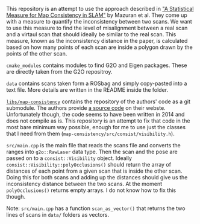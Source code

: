 This repository is an attempt to use the approach described in ["A Statistical Measure for Map Consistency in SLAM"](http://www2.informatik.uni-freiburg.de/~mazuran/consist.html) by Mazuran et al. They come up with a measure to quantify the inconsistency between two scans. We want to use this measure to find the level of misalignment between a real scan and a virtaul scan that should ideally be similar to the real scan. This measure, known as the inconsistency distance in the paper, is calculated based on how many points of each scan are inside a polygon drawn by the points of the other scan.

`cmake_modules` contains modules to find G2O and Eigen packages. These are directly taken from the G2O repositroy.

`data` contains scans taken form a ROSbag and simply copy-pasted into a text file. More details are written in the README inside the folder.

[`libs/map-consistency`](https://github.com/shrinivas96/map-consistency) contains the repository of the authors' code as a git submodule. The authors provide [a source code](http://www2.informatik.uni-freiburg.de/~mazuran/consist.html#:~:text=available%20for%20download.-,Download,-Consist%20v0.1%20source) on their webste. Unfortunately though, the code seems to have been written in 2014 and does not compile as is. This repository is an attempt to fix that code in the most bare minimum way possible, enough for me to use just the classes that I need from them (`map-consistency/src/consist/visibility.h`).

`src/main.cpp` is the main file that reads the scans file and converts the ranges into `g2o::RawLaser` data type. Then the scan and the pose are passed on to a `consist::Visibility` object. Ideally `consist::Visibility::polyOcclusions()` should return the array of distances of each point from a given scan that is inside the other scan. Doing this for both scans and adding up the distances should give us the inconsistency distance between the two scans. At the moment `polyOcclusions()` returns empty arrays. I do not know how to fix this though.

Note: `src/main.cpp` has a function `scan_as_vector()` that returns the two lines of scans in `data/` folders as vectors.